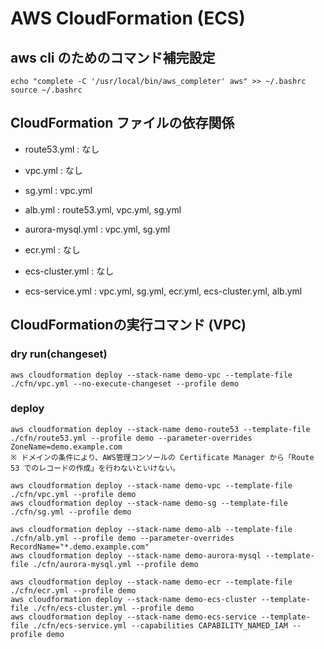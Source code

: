# AWS CloudFormation (ECS)

## aws cli のためのコマンド補完設定

```
echo "complete -C '/usr/local/bin/aws_completer' aws" >> ~/.bashrc
source ~/.bashrc
```

## CloudFormation ファイルの依存関係

- route53.yml : なし

- vpc.yml : なし
- sg.yml : vpc.yml

- alb.yml : route53.yml, vpc.yml, sg.yml
- aurora-mysql.yml : vpc.yml, sg.yml

- ecr.yml : なし
- ecs-cluster.yml : なし
- ecs-service.yml : vpc.yml, sg.yml, ecr.yml, ecs-cluster.yml, alb.yml


## CloudFormationの実行コマンド (VPC)

### dry run(changeset)

```
aws cloudformation deploy --stack-name demo-vpc --template-file ./cfn/vpc.yml --no-execute-changeset --profile demo
```

### deploy

```
aws cloudformation deploy --stack-name demo-route53 --template-file ./cfn/route53.yml --profile demo --parameter-overrides ZoneName=demo.example.com
※ ドメインの条件により、AWS管理コンソールの Certificate Manager から「Route 53 でのレコードの作成」を行わないといけない。

aws cloudformation deploy --stack-name demo-vpc --template-file ./cfn/vpc.yml --profile demo
aws cloudformation deploy --stack-name demo-sg --template-file ./cfn/sg.yml --profile demo

aws cloudformation deploy --stack-name demo-alb --template-file ./cfn/alb.yml --profile demo --parameter-overrides RecordName="*.demo.example.com"
aws cloudformation deploy --stack-name demo-aurora-mysql --template-file ./cfn/aurora-mysql.yml --profile demo

aws cloudformation deploy --stack-name demo-ecr --template-file ./cfn/ecr.yml --profile demo
aws cloudformation deploy --stack-name demo-ecs-cluster --template-file ./cfn/ecs-cluster.yml --profile demo
aws cloudformation deploy --stack-name demo-ecs-service --template-file ./cfn/ecs-service.yml --capabilities CAPABILITY_NAMED_IAM --profile demo
```
